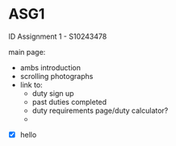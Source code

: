 # ASG1
ID Assignment 1 - S10243478

main page:
- ambs introduction
- scrolling photographs
- link to:
    - duty sign up
    - past duties completed
    - duty requirements page/duty calculator?
    - 

- [X] hello
